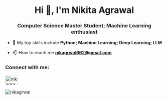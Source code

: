 <h1 align="center">Hi 👋, I'm Nikita Agrawal</h1>
<h3 align="center">Computer Science Master Student; Machine Learning enthusiast</h3>

- 🌱 My top skills include **Python; Machine Learning; Deep Learning; LLM**

- 📫 How to reach me **nikagrwal662@gmail.com**

<h3 align="left">Connect with me:</h3>
<p align="left">
<a href="https://linkedin.com/in/nikagrawal" target="blank"><img align="center" src="https://raw.githubusercontent.com/rahuldkjain/github-profile-readme-generator/master/src/images/icons/Social/linked-in-alt.svg" alt="nikagrawal" height="30" width="40" /></a>
</p>



<p><img align="center" src="https://github-readme-stats.vercel.app/api/top-langs?username=nikagrwal&show_icons=true&locale=en&layout=compact" alt="nikagrwal" /></p>
